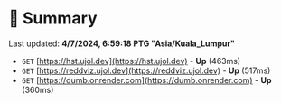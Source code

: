 # 📖 Summary
Last updated: **4/7/2024, 6:59:18 PTG "Asia/Kuala_Lumpur"**

- `GET` [https://hst.ujol.dev](https://hst.ujol.dev) - **Up** (463ms)
- `GET` [https://reddviz.ujol.dev](https://reddviz.ujol.dev) - **Up** (517ms)
- `GET` [https://dumb.onrender.com](https://dumb.onrender.com) - **Up** (360ms)
